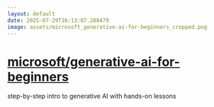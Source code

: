 ```yaml
---
layout: default
date: 2025-07-29T16:13:07.288479
image: assets/microsoft_generative-ai-for-beginners_cropped.png
---
```


# [microsoft/generative-ai-for-beginners](https://github.com/microsoft/generative-ai-for-beginners)

step-by-step intro to generative AI with hands-on lessons
